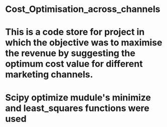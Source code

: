 # Cost_Optimisation_across_channels
# This is a code store for project in which the objective was to maximise the revenue by suggesting the optimum cost value for different marketing channels.

# Scipy optimize mudule's minimize and least_squares functions were used
